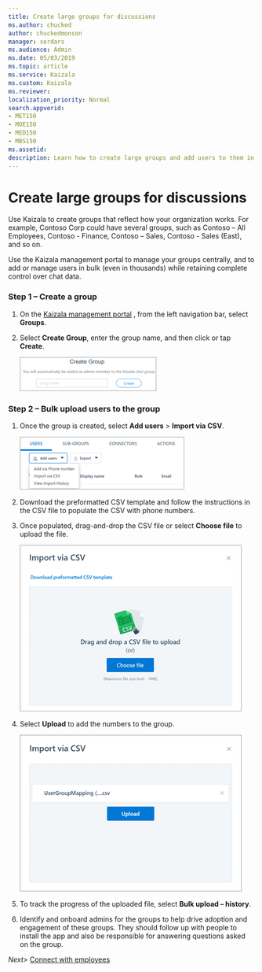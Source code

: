 ```yaml
---
title: Create large groups for discussions
ms.author: chucked
author: chuckedmonson
manager: serdars
ms.audience: Admin
ms.date: 05/03/2019
ms.topic: article
ms.service: Kaizala
ms.custom: Kaizala
ms.reviewer: 
localization_priority: Normal
search.appverid:
- MET150
- MOE150
- MED150
- MBS150
ms.assetid: 
description: Learn how to create large groups and add users to them in Kaizala.
---
```


# Create large groups for discussions

Use Kaizala to create groups that reflect how your organization works. For example, Contoso Corp could have several groups, such as Contoso – All Employees, Contoso - Finance, Contoso – Sales, Contoso - Sales (East), and so on.

Use the Kaizala management portal to manage your groups centrally, and to add or manage users in bulk (even in thousands) while retaining complete control over chat data. 

### Step 1 – Create a group

1. On the [Kaizala management portal](https://manage.kaiza.la) , from the left navigation bar, select **Groups**.
2. Select **Create Group**, enter the group name, and then click or tap **Create**.

   ![Screenshot of Create Group window](media/create-group.png)

### Step 2 – Bulk upload users to the group 

1. Once the group is created, select **Add users** > **Import via CSV**.

   ![Screenshot of the Import vis CSV option](media/add-users-import-via-csv.png)

2. Download the preformatted CSV template and follow the instructions in the CSV file to populate the CSV with phone numbers. 
3. Once populated, drag-and-drop the CSV file or select **Choose file** to upload the file.

   ![Screenshot of Import via CSV window](media/import-via-csv-choose-file.png)

4. Select **Upload** to add the numbers to the group. 

   ![Screenshot of Import via CSV window](media/import-via-csv-upload.png)

5. To track the progress of the uploaded file, select **Bulk upload – history**.
6. Identify and onboard admins for the groups to help drive adoption and engagement of these groups. They should follow up with people to install the app and also be responsible for answering questions asked on the group.


*Next>* [Connect with employees](connect-with-employees.md)